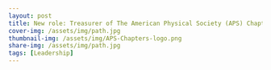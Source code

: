 ```yaml
---
layout: post
title: New role: Treasurer of The American Physical Society (APS) Chapter at UPenn
cover-img: /assets/img/path.jpg
thumbnail-img: /assets/img/APS-Chapters-logo.png
share-img: /assets/img/path.jpg
tags: [Leadership]
---
```

